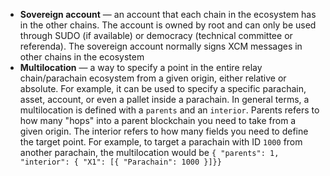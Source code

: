  - **Sovereign account** —  an account that each chain in the ecosystem has in the other chains. The account is owned by root and can only be used through SUDO (if available) or democracy (technical committee or referenda). The sovereign account normally signs XCM messages in other chains in the ecosystem
 - **Multilocation** —  a way to specify a point in the entire relay chain/parachain ecosystem from a given origin, either relative or absolute. For example, it can be used to specify a specific parachain, asset, account, or even a pallet inside a parachain. In general terms, a multilocation is defined with a `parents` and an `interior`. Parents refers to how many "hops" into a parent blockchain you need to take from a given origin. The interior refers to how many fields you need to define the target point. For example, to target a parachain with ID `1000` from another parachain, the multilocation would be `{ "parents": 1, "interior": { "X1": [{ "Parachain": 1000 }]}}`
 